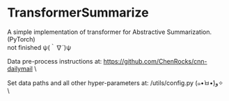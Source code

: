 # TransformerSummarize
A simple implementation of transformer for Abstractive Summarization.(PyTorch)\
not finished ψ(｀∇´)ψ

Data pre-process instructions at: https://github.com/ChenRocks/cnn-dailymail \

Set data paths and all other hyper-parameters at: /utils/config.py (๑•̀ㅂ•́)و✧ \
